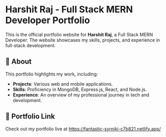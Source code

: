 # Harshit Raj - Full Stack MERN Developer Portfolio

This is the official portfolio website for **Harshit Raj**, a Full Stack MERN Developer. The website showcases my skills, projects, and experience in full-stack development.

## 📜 About

This portfolio highlights my work, including:
- **Projects**: Various web and mobile applications.
- **Skills**: Proficiency in MongoDB, Express.js, React, and Node.js.
- **Experience**: An overview of my professional journey in tech and development.

## 📂 Portfolio Link

Check out my portfolio live at https://fantastic-syrniki-c7b821.netlify.app/

